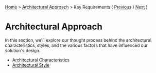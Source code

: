 [Home](../README.md) > [Architectural Approach](../README.md#architectural-approach) > Key Requirements ( [Previous](../1-problem-background/1-problem-statement.md) / [Next](./1-characteristics.md) )

# Architectural Approach

In this section, we'll explore our thought process behind the architectural characteristics, styles, and the various factors that have influenced our solution's design.

* [Architectural Characteristics](./1-characteristics.md)
* [Architectural Style](./2-style.md)
